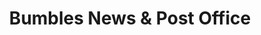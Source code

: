 ---
title: "Bumbles News & Post Office"
url: /burford/bumbles-news-und-post-office/
shop: Lebensmittel
---